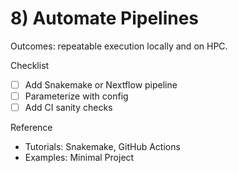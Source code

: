 # 8) Automate Pipelines

Outcomes: repeatable execution locally and on HPC.

Checklist
- [ ] Add Snakemake or Nextflow pipeline
- [ ] Parameterize with config
- [ ] Add CI sanity checks

Reference
- Tutorials: Snakemake, GitHub Actions
- Examples: Minimal Project
